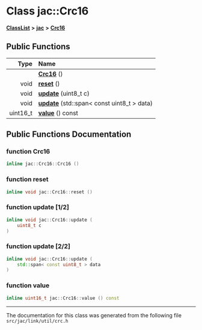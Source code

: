 
# Class jac::Crc16



[**ClassList**](annotated.md) **>** [**jac**](namespacejac.md) **>** [**Crc16**](classjac_1_1Crc16.md)




















## Public Functions

| Type | Name |
| ---: | :--- |
|   | [**Crc16**](#function-crc16) () <br> |
|  void | [**reset**](#function-reset) () <br> |
|  void | [**update**](#function-update-12) (uint8\_t c) <br> |
|  void | [**update**](#function-update-22) (std::span&lt; const uint8\_t &gt; data) <br> |
|  uint16\_t | [**value**](#function-value) () const<br> |








## Public Functions Documentation


### function Crc16 

```C++
inline jac::Crc16::Crc16 () 
```




### function reset 

```C++
inline void jac::Crc16::reset () 
```




### function update [1/2]

```C++
inline void jac::Crc16::update (
    uint8_t c
) 
```




### function update [2/2]

```C++
inline void jac::Crc16::update (
    std::span< const uint8_t > data
) 
```




### function value 

```C++
inline uint16_t jac::Crc16::value () const
```




------------------------------
The documentation for this class was generated from the following file `src/jac/link/util/crc.h`